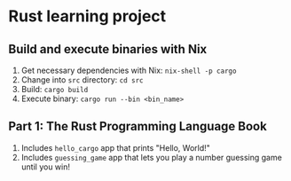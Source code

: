 # Rust learning project

## Build and execute binaries with Nix

1. Get necessary dependencies with Nix: `nix-shell -p cargo`
1. Change into `src` directory: `cd src`
1. Build: `cargo build`
1. Execute binary: `cargo run --bin <bin_name>`

## Part 1: The Rust Programming Language Book

1. Includes `hello_cargo` app that prints "Hello, World!"
1. Includes `guessing_game` app that lets you play a number guessing game until you win!
